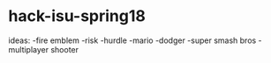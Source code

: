 # hack-isu-spring18
ideas:
-fire emblem
-risk
-hurdle
-mario
-dodger
-super smash bros
-multiplayer shooter
